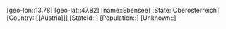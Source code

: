 ﻿---
location: [47.82,13.78]
type: City
tags:
- geo/City


SpocWebEntityId: 29956
isDeleted: false
confidential: public

---
[geo-lon::13.78]
[geo-lat::47.82]
[name::Ebensee]
[State::Oberösterreich]
[Country::[[Austria]]]
[StateId::]
[Population::]
[Unknown::]


